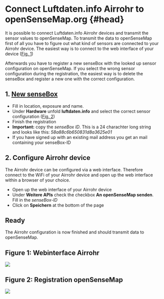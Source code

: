 # Connect Luftdaten.info Airrohr to openSenseMap.org {#head}

It is possible to connect Luftdaten.info Airrohr devices and transmit the sensor values to openSenseMap. To transmit the data to openSenseMap first of all you have to figure out what kind of sensors are connected to your Airrohr device. The easiest way is to connect to the web interface of your device ([Fig. 1](#figure-1-webinterface-airrohr))

Afterwards you have to register a new senseBox with the looked up sensor configuration on openSenseMap. If you select the wrong sensor configuration during the registration, the easiest way is to delete the senseBox and register a new one with the correct configuration.

## 1. [New senseBox](https://opensensemap.org/register)

- Fill in location, exposure and name.
- Under **Hardware** unfold **luftdaten.info** and select the correct sensor configuration ([Fig. 2](#figure-2-registration-opensensemap))
- Finish the registration
- **Important:** copy the _senseBox ID_. This is a 24 charachter long string and looks like this: _58a88c6b650831d8a3625e01_
- If you have signed up with an existing mail address you get an mail containing your senseBox-ID

## 2. Configure Airrohr device

The Airrohr device can be configured via a web interface. Therefore connect to the WiFi of your Airrohr device and open up the web interface within a browser of your choice.

- Open up the web interface of your Airrohr device
- Under **Weitere APIs** check the checkbox **An openSenseMap senden**. Fill in the _senseBox-ID_
- Click on **Speichern** at the bottom of the page

## Ready

The Airrohr configuration is now finished and should transmit data to openSenseMap.

## Figure 1: Webinterface Airrohr

<img src="https://github.com/sensebox/resources/raw/master/images/luftdaten/02_Sensor_Konfiguration.png"/>

## Figure 2: Registration openSenseMap

<img src="https://github.com/sensebox/resources/raw/master/images/luftdaten/01_openSenseMap_Konfiguration.png"/>
